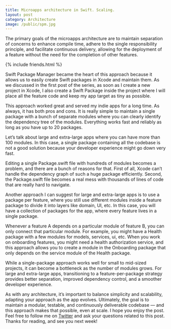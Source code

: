 ```yaml
---
title: Microapps architecture in Swift. Scaling.
layout: post
category: Architecture
image: /public/spm.jpg
---
```


The primary goals of the microapps architecture are to maintain separation of concerns to enhance compile time, adhere to the single responsibility principle, and facilitate continuous delivery, allowing for the deployment of a feature without the need for the completion of other features.

{% include friends.html %}

Swift Package Manager became the heart of this approach because it allows us to easily create Swift packages in Xcode and maintain them. As we discussed in the first post of the series, as soon as I create a new project in Xcode, I also create a Swift Package inside the project where I will place all the feature code and keep my app target as tiny as possible.

This approach worked great and served my indie apps for a long time. As always, it has both pros and cons. It is really simple to maintain a single package with a bunch of separate modules where you can clearly identify the dependency tree of the modules. Everything works fast and reliably as long as you have up to 20 packages.

Let’s talk about large and extra-large apps where you can have more than 100 modules. In this case, a single package containing all the codebase is not a good solution because your developer experience might go down very fast.

Editing a single Package.swift file with hundreds of modules becomes a problem, and there are a bunch of reasons for that. First of all, Xcode can’t handle the dependency graph of such a huge package efficiently. Second, the Package.swift file becomes a real mess with thousands of lines of code that are really hard to navigate.

Another approach I can suggest for large and extra-large apps is to use a package per feature, where you still use different modules inside a feature package to divide it into layers like domain, UI, etc. In this case, you will have a collection of packages for the app, where every feature lives in a single package.

Whenever a feature A depends on a particular module of feature B, you can only connect that particular module. For example, you might have a Health package with a few modules for models, services, ui, etc. When you work on onboarding features, you might need a health authorization service, and this approach allows you to create a module in the Onboarding package that only depends on the service module of the Health package.

While a single-package approach works well for small to mid-sized projects, it can become a bottleneck as the number of modules grows. For large and extra-large apps, transitioning to a feature-per-package strategy provides better separation, improved dependency control, and a smoother developer experience.

As with any architecture, it’s important to balance simplicity and scalability, adapting your approach as the app evolves. Ultimately, the goal is to maintain a modular, testable, and continuously deliverable codebase — and this approach makes that possible, even at scale. I hope you enjoy the post. Feel free to follow me on [Twitter](https://twitter.com/mecid) and ask your questions related to this post. Thanks for reading, and see you next week!
